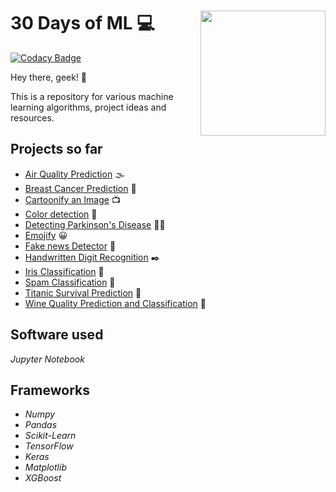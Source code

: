 # 30 Days of ML :computer: <image src="pic.jpg" width=200 align="right">

[![Codacy Badge](https://api.codacy.com/project/badge/Grade/0ebbb76202b047a08e2df1babe0a1f69)](https://app.codacy.com/gh/rakshaa2000/30-Days-of-ML?utm_source=github.com&utm_medium=referral&utm_content=rakshaa2000/30-Days-of-ML&utm_campaign=Badge_Grade)

Hey there, geek! :wave:

This is a repository for various machine learning algorithms, project ideas and resources.

## Projects so far

-   [Air Quality Prediction](Air_Quality/) :fog:
-   [Breast Cancer Prediction](Breast_Cancer_Prediction/) :older_woman:
-   [Cartoonify an Image](Cartoonify_an_Image/) :tv:
-   [Color detection](Color_Detection/) :rainbow:
-   [Detecting Parkinson's Disease](Detecting_Parkinson’s_Disease/) :standing_man:
-   [Emojify](Emojify/) :grinning:
-   [Fake news Detector](Fake_news_Detector/) :newspaper:
-   [Handwritten Digit Recognition](Handwritten_Digit_Recognition/) :black_nib:
-   [Iris Classification](Iris_Classification/) :hibiscus:
-   [Spam Classification](Spam_Classification/) :e-mail:
-   [Titanic Survival Prediction](Titanic/) :ship:
-   [Wine Quality Prediction and Classification](Wine_Quality/) :wine_glass:

## Software used
*Jupyter Notebook*

## Frameworks
-   *Numpy*
-   *Pandas*
-   *Scikit-Learn*
-   *TensorFlow*
-   *Keras*
-   *Matplotlib*
-   *XGBoost*
